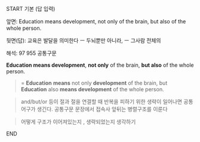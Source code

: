 START
기본 (답 입력)

앞면:
Education means development, not only of the brain, but also of the whole person.


뒷면(답):
교육은 발달을 의미한다 ㅡ 두뇌뿐만 아니라, ㅡ 그사람 전체의


해석:
97 955 공통구문

**Education means development**, **not only** of the brain, **but also** of the whole person.

> =
> **Education** **means** not only **development** of the brain,
> but **Education** also **means development** of the whole person.

> and/but/or 등이 절과 절을 연결할 때 반복을 피하기 위한 생략이 일어나면
> 공통어구가 생긴다.
> 공통구문 문장에서 접속사 앞뒤는 병렬구조를 이룬다

> 어떻게 구조가 이어져있는지 , 생략되었는지 생각하기
<!--ID: 1696820724860-->
END